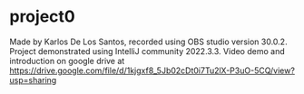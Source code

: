 # project0

Made by Karlos De Los Santos, recorded using OBS studio version 30.0.2. Project demonstrated using IntelliJ community 2022.3.3.
Video demo and introduction on google drive at https://drive.google.com/file/d/1kjgxf8_5Jb02cDt0i7Tu2lX-P3uO-5CQ/view?usp=sharing
